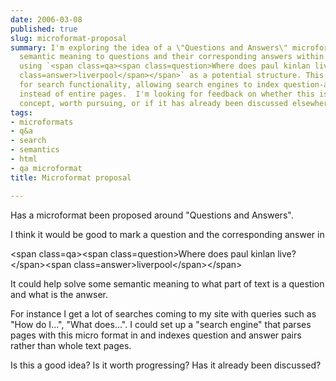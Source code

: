 ```yaml
---
date: 2006-03-08
published: true
slug: microformat-proposal
summary: I'm exploring the idea of a \"Questions and Answers\" microformat to add
  semantic meaning to questions and their corresponding answers within text.  I propose
  using `<span class=qa><span class=question>Where does paul kinlan live?</span><span
  class=answer>liverpool</span></span>` as a potential structure. This could be beneficial
  for search functionality, allowing search engines to index question-answer pairs
  instead of entire pages.  I'm looking for feedback on whether this is a valuable
  concept, worth pursuing, or if it has already been discussed elsewhere.
tags:
- microformats
- q&a
- search
- semantics
- html
- qa microformat
title: Microformat proposal

---
```

Has a microformat been proposed around "Questions and Answers".<p /> I think it would be good to mark a question and the corresponding answer in<p /> &lt;span class=qa&gt;&lt;span class=question&gt;Where does paul kinlan live?&lt;/span&gt;&lt;span class=answer&gt;liverpool&lt;/span&gt;&lt;/span&gt;<p /> It could help solve some semantic meaning to what part of text is a question and what is the anwser.<p /> For instance I get a lot of searches coming to my site with queries such as "How do I...", "What does...".  I could set up a "search engine" that parses pages with this micro format in and indexes question and answer pairs rather than whole text pages. <p /> Is this a good idea?  Is it worth progressing?  Has it already been discussed?<p />

